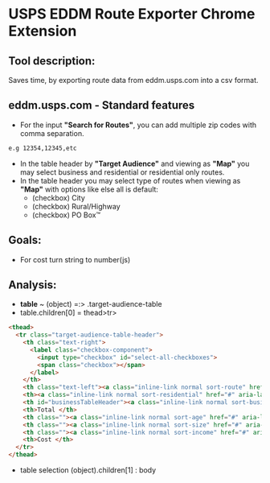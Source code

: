 # USPS EDDM Route Exporter Chrome Extension

## Tool description:
Saves time, by exporting route data from eddm.usps.com into a csv format.


## eddm.usps.com - Standard features
- For the input **"Search for Routes"**, you can add multiple zip codes with comma separation.
```bash
e.g 12354,12345,etc
```
- In the table header by **"Target Audience"** and viewing as **"Map"** you may select business and residential or residential only routes.
- In the table header you may select type of routes when viewing as **"Map"** with options like else all is default:
  - (checkbox) City
  - (checkbox) Rural/Highway
  - (checkbox) PO Box™

## Goals:
- For cost turn string to number(js)

## Analysis:
- **table** ~ (object) =:> .target-audience-table
- table.children[0] = thead>tr>
```html
<thead>
  <tr class="target-audience-table-header">
    <th class="text-right">
      <label class="checkbox-component">
        <input type="checkbox" id="select-all-checkboxes">
        <span class="checkbox"></span>
      </label>
    </th>
    <th class="text-left"><a class="inline-link normal sort-route" href="#" aria-label="Sort column order by Route">Route <img src="images/sort-icon.svg" alt="Sort icon"></a></th>
    <th><a class="inline-link normal sort-residential" href="#" aria-label="Sort column order by Residential">Residential <img src="images/sort-icon.svg" alt="Sort icon"></a></th>
    <th id="businessTableHeader"><a class="inline-link normal sort-business" href="#" aria-label="Sort column order by Business">Business <img src="images/sort-icon.svg" alt="Sort icon"></a></th>
    <th>Total </th>
    <th class=""><a class="inline-link normal sort-age" href="#" aria-label="Sort column order by Age">Age: <span id="lowerAgeTable">25</span>-<span id="upperAgeTable">34</span> <img src="images/sort-icon.svg" alt="Sort icon"></a></th>
    <th class=""><a class="inline-link normal sort-size" href="#" aria-label="Sort column order by Size">Size <img src="images/sort-icon.svg" alt="Sort icon"></a></th>
    <th class=""><a class="inline-link normal sort-income" href="#" aria-label="Sort column order by Income">Income <img src="images/sort-icon.svg" alt="Sort icon"></a></th>
    <th>Cost </th>
  </tr>
</thead>
```
- table selection (object).children[1] : body
